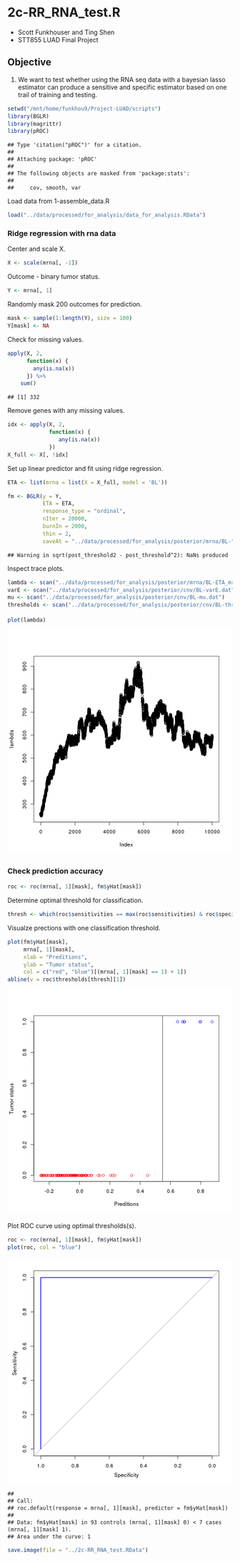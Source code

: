 # 2c-RR_RNA_test.R

- Scott Funkhouser and Ting Shen
- STT855 LUAD Final Project

## Objective
1. We want to test whether using the RNA seq data with a bayesian lasso estimator
	can produce a sensitive and specific estimator based on one trail of training and testing.


```r
setwd("/mnt/home/funkhou9/Project-LUAD/scripts")
library(BGLR)
library(magrittr)
library(pROC)
```

```
## Type 'citation("pROC")' for a citation.
## 
## Attaching package: 'pROC'
## 
## The following objects are masked from 'package:stats':
## 
##     cov, smooth, var
```

Load data from 1-assemble_data.R


```r
load("../data/processed/for_analysis/data_for_analysis.RData")
```

### Ridge regression with rna data
Center and scale X.


```r
X <- scale(mrna[, -1])
```

Outcome - binary tumor status.


```r
Y <- mrna[, 1]
```

Randomly mask 200 outcomes for prediction.


```r
mask <- sample(1:length(Y), size = 100)
Y[mask] <- NA
```

Check for missing values.


```r
apply(X, 2, 
	  function(x) {
	  	any(is.na(x))
	  }) %>%
	sum()
```

```
## [1] 332
```

Remove genes with any missing values.


```r
idx <- apply(X, 2, 
	  		 function(x) {
	  			any(is.na(x))
	  		 })
X_full <- X[, !idx]
```

Set up linear predictor and fit using ridge regression.


```r
ETA <- list(mrna = list(X = X_full, model = 'BL'))
```

```r
fm <- BGLR(y = Y,
	   	   ETA = ETA,
	   	   response_type = "ordinal",
	   	   nIter = 20000,
	   	   burnIn = 2000,
	   	   thin = 2,
	   	   saveAt = "../data/processed/for_analysis/posterior/mrna/BL-")
```

```
## Warning in sqrt(post_threshold2 - post_threshold^2): NaNs produced
```

Inspect trace plots.


```r
lambda <- scan("../data/processed/for_analysis/posterior/mrna/BL-ETA_mrna_lambda.dat")
varE <- scan("../data/processed/for_analysis/posterior/cnv/BL-varE.dat")
mu <- scan("../data/processed/for_analysis/posterior/cnv/BL-mu.dat")
thresholds <- scan("../data/processed/for_analysis/posterior/cnv/BL-thresholds.dat")

plot(lambda)
```

![plot of chunk unnamed-chunk-10](figure/unnamed-chunk-10-1.png) 

### Check prediction accuracy


```r
roc <- roc(mrna[, 1][mask], fm$yHat[mask])
```

Determine optimal threshold for classification.


```r
thresh <- which(roc$sensitivities == max(roc$sensitivities) & roc$specificities == max(roc$specificities))
```

Visualze prections with one classification threshold.


```r
plot(fm$yHat[mask],
	 mrna[, 1][mask],
	 xlab = "Preditions",
	 ylab = "Tumor status",
	 col = c("red", "blue")[(mrna[, 1][mask] == 1) + 1])
abline(v = roc$thresholds[thresh][1])
```

![plot of chunk unnamed-chunk-13](figure/unnamed-chunk-13-1.png) 

Plot ROC curve using optimal thresholds(s).


```r
roc <- roc(mrna[, 1][mask], fm$yHat[mask])
plot(roc, col = "blue")
```

![plot of chunk unnamed-chunk-14](figure/unnamed-chunk-14-1.png) 

```
## 
## Call:
## roc.default(response = mrna[, 1][mask], predictor = fm$yHat[mask])
## 
## Data: fm$yHat[mask] in 93 controls (mrna[, 1][mask] 0) < 7 cases (mrna[, 1][mask] 1).
## Area under the curve: 1
```

```r
save.image(file = "../2c-RR_RNA_test.RData")
```

